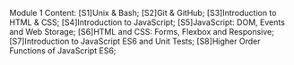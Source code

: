 Module 1 Content: 
[S1]Unix & Bash; 
[S2]Git & GitHub; 
[S3]Introduction to HTML & CSS; 
[S4]Introduction to JavaScript; 
[S5]JavaScript: DOM, Events and Web Storage; 
[S6]HTML and CSS: Forms, Flexbox and Responsive; 
[S7]Introduction to JavaScript ES6 and Unit Tests; 
[S8]Higher Order Functions of JavaScript ES6;

